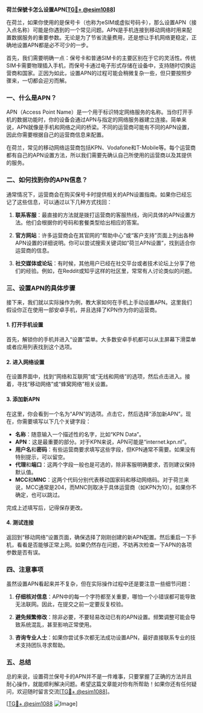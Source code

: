 **荷兰保號卡怎么设置APN[[TG💪+ @esim1088](https://t.me/s/esim1088)]**

在荷兰，如果你使用的是保号卡（也称为eSIM或虚拟号码卡），那么设置APN（接入点名称）可能是你遇到的一个常见问题。APN是手机连接到移动网络时用来配置数据服务的重要参数。无论是为了节省流量费用，还是想让手机网络更稳定，正确地设置APN都是必不可少的一步。

首先，我们需要明确一点：保号卡和普通SIM卡的主要区别在于它的灵活性。传统SIM卡需要物理插入手机，而保号卡通过电子形式存储在设备中，支持随时切换运营商和国家。正因为如此，设置APN的过程可能会稍微复杂一些，但只要按照步骤来，一切都会迎刃而解。

### 一、什么是APN？

APN（Access Point Name）是一个用于标识特定网络服务的名称。当你打开手机的数据功能时，你的设备会通过APN与指定的网络服务器建立连接。简单来说，APN就像是手机和网络之间的桥梁。不同的运营商可能有不同的APN设置，因此你需要根据自己的运营商信息来配置。

在荷兰，常见的移动网络运营商包括KPN、Vodafone和T-Mobile等。每个运营商都有自己的APN设置方法，所以我们需要先确认自己所使用的运营商以及其提供的服务。

### 二、如何找到你的APN信息？

通常情况下，运营商会在购买保号卡时提供相关的APN设置指南。如果你已经忘记了这些信息，可以通过以下几种方式找回：

1. **联系客服**：最直接的方法就是拨打运营商的客服热线，询问具体的APN设置方法。他们会根据你的号码和套餐类型给出相应的答案。
   
2. **官方网站**：许多运营商会在其官网的“帮助中心”或“客户支持”页面上列出各种APN设置的详细说明。你可以尝试搜索关键词如“荷兰APN设置”，找到适合你运营商的信息。

3. **社交媒体或论坛**：有时候，其他用户已经在社交平台或者技术论坛上分享了他们的经验。例如，在Reddit或知乎这样的社区里，常常有人讨论类似的问题。

### 三、设置APN的具体步骤

接下来，我们就以实际操作为例，教大家如何在手机上手动设置APN。这里我们假设你正在使用一部安卓手机，并且选择了KPN作为你的运营商。

#### 1. 打开手机设置

首先，解锁你的手机并进入“设置”菜单。大多数安卓手机都可以从主屏幕下滑菜单或者应用列表找到这个选项。

#### 2. 进入网络设置

在设置界面中，找到“网络和互联网”或“无线和网络”的选项，然后点击进入。接着，寻找“移动网络”或“蜂窝网络”相关设置。

#### 3. 添加新APN

在这里，你会看到一个名为“APN”的选项。点击它，然后选择“添加新APN”。现在，你需要填写以下几个关键字段：

- **名称**：随意输入一个描述性的名字，比如“KPN Data”。
- **APN**：这是最重要的部分。对于KPN来说，APN可能是“internet.kpn.nl”。
- **用户名**和**密码**：有些运营商要求填写这些字段，但KPN通常不需要。如果没有特别提示，可以留空。
- **代理**和**端口**：这两个字段一般也是可选的，除非客服明确要求，否则建议保持默认值。
- **MCC**和**MNC**：这两个代码分别代表移动国家码和移动网络码。对于荷兰来说，MCC通常是204，而MNC则取决于具体运营商（如KPN为10）。如果你不确定，也可以跳过。

完成上述填写后，记得保存更改。

#### 4. 测试连接

返回到“移动网络”设置页面，确保选择了刚刚创建的新APN配置。然后重启一下手机，看看是否能够正常上网。如果仍然存在问题，不妨再次检查一下APN的各项参数是否有误。

### 四、注意事项

虽然设置APN看起来并不复杂，但在实际操作过程中还是要注意一些细节问题：

1. **仔细核对信息**：APN中的每一个字符都至关重要，哪怕一个小错误都可能导致无法联网。因此，在提交之前一定要反复校验。

2. **避免频繁修改**：除非必要，不要轻易改动已有的APN设置。频繁调整可能会导致系统混乱，甚至影响正常使用。

3. **咨询专业人士**：如果你尝试多次都无法成功设置APN，最好直接联系专业的技术支持团队寻求帮助。

### 五、总结

总的来说，设置荷兰保号卡的APN并不是一件难事，只要掌握了正确的方法并且耐心操作，就能顺利解决问题。希望这篇文章能对你有所帮助！如果你还有任何疑问，欢迎随时留言交流[[TG💪+ @esim1088](https://t.me/s/esim1088)]。

[[TG💪+ @esim1088](https://t.me/s/esim1088) ![Image](https://i.postimg.cc/4NQfJmqS/Snipaste-2025-05-13-00-14-12.png)]